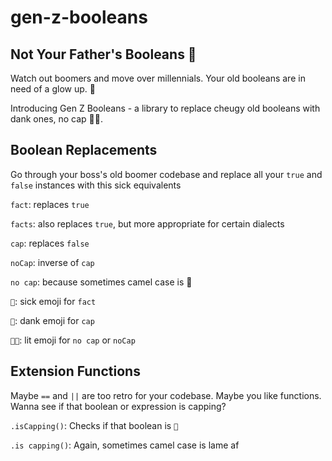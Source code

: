 # gen-z-booleans

## Not Your Father's Booleans 👴

Watch out boomers and move over millennials. Your old booleans are in need of a glow up. 🌟

Introducing Gen Z Booleans - a library to replace cheugy old booleans with dank ones, no cap 🚫🧢.

## Boolean Replacements

Go through your boss's old boomer codebase and replace all your `true` and `false` instances with this sick equivalents

`fact`: replaces `true` 

`facts`: also replaces `true`, but more appropriate for certain dialects

`cap`: replaces `false`

`noCap`: inverse of `cap`

`no cap`: because sometimes camel case is 🤮

`💯`: sick emoji for `fact`

`🧢`: dank emoji for `cap`

`🚫🧢`: lit emoji for `no cap` or `noCap`

## Extension Functions

Maybe `==` and `||` are too retro for your codebase. Maybe you like functions. Wanna see if that boolean or expression is capping? 

`.isCapping()`: Checks if that boolean is `🧢`

`.is capping()`: Again, sometimes camel case is lame af